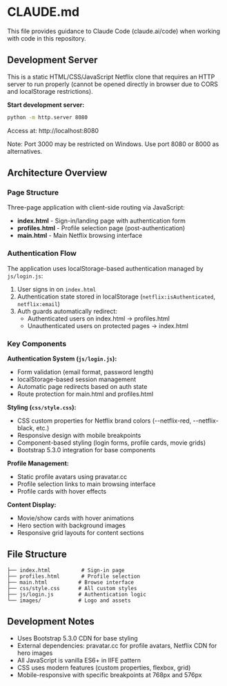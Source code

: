 # CLAUDE.md

This file provides guidance to Claude Code (claude.ai/code) when working with code in this repository.

## Development Server

This is a static HTML/CSS/JavaScript Netflix clone that requires an HTTP server to run properly (cannot be opened directly in browser due to CORS and localStorage restrictions).

**Start development server:**
```bash
python -m http.server 8080
```
Access at: http://localhost:8080

Note: Port 3000 may be restricted on Windows. Use port 8080 or 8000 as alternatives.

## Architecture Overview

### Page Structure
Three-page application with client-side routing via JavaScript:

- **index.html** - Sign-in/landing page with authentication form
- **profiles.html** - Profile selection page (post-authentication)  
- **main.html** - Main Netflix browsing interface

### Authentication Flow
The application uses localStorage-based authentication managed by `js/login.js`:

1. User signs in on `index.html` 
2. Authentication state stored in localStorage (`netflix:isAuthenticated`, `netflix:email`)
3. Auth guards automatically redirect:
   - Authenticated users on index.html → profiles.html
   - Unauthenticated users on protected pages → index.html

### Key Components

**Authentication System (`js/login.js`):**
- Form validation (email format, password length)
- localStorage-based session management  
- Automatic page redirects based on auth state
- Route protection for main.html and profiles.html

**Styling (`css/style.css`):**
- CSS custom properties for Netflix brand colors (--netflix-red, --netflix-black, etc.)
- Responsive design with mobile breakpoints
- Component-based styling (login forms, profile cards, movie grids)
- Bootstrap 5.3.0 integration for base components

**Profile Management:**
- Static profile avatars using pravatar.cc
- Profile selection links to main browsing interface
- Profile cards with hover effects

**Content Display:**
- Movie/show cards with hover animations
- Hero section with background images
- Responsive grid layouts for content sections

## File Structure

```
├── index.html          # Sign-in page
├── profiles.html       # Profile selection  
├── main.html          # Browse interface
├── css/style.css      # All custom styles
├── js/login.js        # Authentication logic
└── images/            # Logo and assets
```

## Development Notes

- Uses Bootstrap 5.3.0 CDN for base styling
- External dependencies: pravatar.cc for profile avatars, Netflix CDN for hero images
- All JavaScript is vanilla ES6+ in IIFE pattern
- CSS uses modern features (custom properties, flexbox, grid)
- Mobile-responsive with specific breakpoints at 768px and 576px